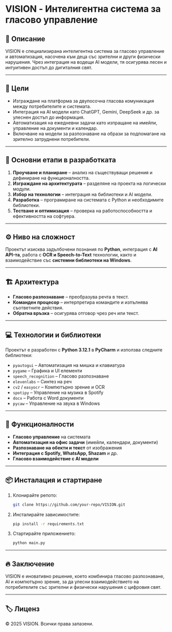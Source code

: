# VISION - Интелигентна система за гласово управление

## 📌 Описание
VISION е специализирана интелигентна система за гласово управление и автоматизация, насочена към деца със зрителни и други физически нарушения. Чрез интеграция на водещи AI модели, тя осигурява лесен и интуитивен достъп до дигиталния свят.

---
## 🎯 Цели
- Изграждане на платформа за двупосочна гласова комуникация между потребителите и системата.
- Интеграция на AI модели като ChatGPT, Gemini, DeepSeek и др. за улеснен достъп до информация.
- Автоматизация на ежедневни задачи като изпращане на имейли, управление на документи и календар.
- Включване на модели за разпознаване на образи за подпомагане на зрително затруднени потребители.

---
## 🔨 Основни етапи в разработката
1. **Проучване и планиране** – анализ на съществуващи решения и дефиниране на функционалността.
2. **Изграждане на архитектурата** – разделяне на проекта на логически модули.
3. **Избор на технологии** – интеграция на библиотеки и AI модели.
4. **Разработка** – програмиране на системата с Python и необходимите библиотеки.
5. **Тестване и оптимизация** – проверка на работоспособността и ефективността на софтуера.

---
## ⚙️ Ниво на сложност
Проектът изисква задълбочени познания по **Python**, интеграция с **AI API-та**, работа с **OCR и Speech-to-Text** технологии, както и взаимодействие със **системни библиотеки на Windows**.

---
## 🏗️ Архитектура
- **Гласово разпознаване** – преобразува речта в текст.
- **Команден процесор** – интерпретира командите и изпълнява съответните действия.
- **Обратна връзка** – осигурява отговор чрез реч или текст.

---
## 💻 Технологии и библиотеки
Проектът е разработен с **Python 3.12.1** в **PyCharm** и използва следните библиотеки:
- `pyautogui` – Автоматизация на мишка и клавиатура
- `pygame` – Графика и UI елементи
- `speech_recognition` – Гласово разпознаване
- `elevenlabs` – Синтез на реч
- `cv2` / `easyocr` – Компютърно зрение и OCR
- `spotipy` – Управление на музика в Spotify
- `docx` – Работа с Word документи
- `pycaw` – Управление на звука в Windows

---
## 🚀 Функционалности
- **Гласово управление** на системата
- **Автоматизация на офис задачи** (имейли, календари, документи)
- **Разпознаване на обекти и текст** от изображения
- **Интеграция с Spotify, WhatsApp, Shazam** и др.
- **Гласово взаимодействие с AI модели**

---
## 📦 Инсталация и стартиране
1. Клонирайте репото:
   ```bash
   git clone https://github.com/your-repo/VISION.git
   ```
2. Инсталирайте зависимостите:
   ```bash
   pip install -r requirements.txt
   ```
3. Стартирайте приложението:
   ```bash
   python main.py
   ```

---
## 🔥 Заключение
VISION е иновативно решение, което комбинира гласово разпознаване, AI и компютърно зрение, за да улесни взаимодействието на потребителите със зрителни и физически нарушения с цифровия свят.

---
## 🏷️ Лиценз
© 2025 VISION. Всички права запазени.
